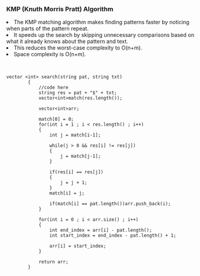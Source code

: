 ### KMP (Knuth Morris Pratt) Algorithm

<li>The KMP matching algorithm makes finding patterns faster by noticing when parts of the pattern repeat.</li> 
<li>It speeds up the search by skipping unnecessary comparisons based on what it already knows about the pattern and text.</li>
<li>This reduces the worst-case complexity to O(n+m).</li>
<li>Space complexity is O(n+m).</li> <br>

```

vector <int> search(string pat, string txt)
        {
            //code here
            string res = pat + "$" + txt;
            vector<int>match(res.length());
            
            vector<int>arr;
            
            match[0] = 0;
            for(int i = 1 ; i < res.length() ; i++)
            {
                int j = match[i-1];
                
                while(j > 0 && res[i] != res[j])
                {
                    j = match[j-1];
                }
                
                if(res[i] == res[j])
                {
                    j = j + 1;
                }
                match[i] = j;
                
                if(match[i] == pat.length())arr.push_back(i);
            }
            
            for(int i = 0 ; i < arr.size() ; i++)
            {
                int end_index = arr[i] - pat.length();
                int start_index = end_index - pat.length() + 1;
                
                arr[i] = start_index;
            }
            
            return arr;
        }

```
